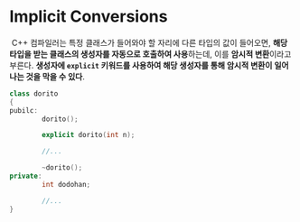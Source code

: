 # Implicit Conversions

&nbsp;C++ 컴파일러는 특정 클래스가 들어와야 할 자리에 다른 타입의 값이 들어오면, **해당 타입을 받는 클래스의 생성자를 자동으로 호출하여 사용**하는데, 이를 **암시적 변환**이라고 부른다. **생성자에 `explicit` 키워드를 사용하여 해당 생성자를 통해 암시적 변환이 일어나는 것을 막을 수 있다**.

```C++
class dorito
{
pubilc:
        dorito();

        explicit dorito(int n);

        //...

        ~dorito();
private:
        int dodohan;

        //...
}
```
